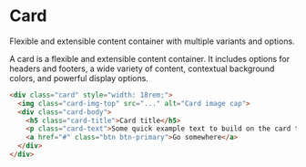 # Card

<p class="lead">Flexible and extensible content container with multiple variants and options.</p>

A card is a flexible and extensible content container. It includes options for headers and footers, a wide variety of content, contextual background colors, and powerful display options.

<!-- STORY -->

```html
<div class="card" style="width: 18rem;">
  <img class="card-img-top" src="..." alt="Card image cap">
  <div class="card-body">
    <h5 class="card-title">Card title</h5>
    <p class="card-text">Some quick example text to build on the card title and make up the bulk of the card's content.</p>
    <a href="#" class="btn btn-primary">Go somewhere</a>
  </div>
</div>
```

